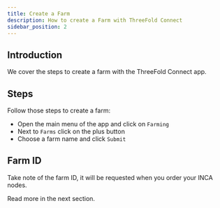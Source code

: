 ```yaml
---
title: Create a Farm
description: How to create a Farm with ThreeFold Connect
sidebar_position: 2
---
```


## Introduction

We cover the steps to create a farm with the ThreeFold Connect app.

## Steps

Follow those steps to create a farm:

- Open the main menu of the app and click on `Farming`
- Next to `Farms` click on the plus button
- Choose a farm name and click `Submit`

## Farm ID

Take note of the farm ID, it will be requested when you order your INCA nodes. 

Read more in the next section.